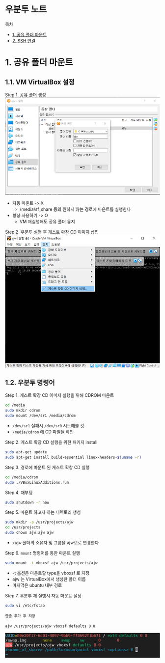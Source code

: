 우분투 노트
=================

목차

- [1. 공유 폴더 마운트](#1-공유-폴더-마운트)
- [2. SSH 연결](#)

# 1. 공유 폴더 마운트

## 1.1. VM VirtualBox 설정

Step 1. 공유 폴더 생성
![sf_mount_1](./Figures/sf_mount_1.png)
- 자동 마운트 -> X 
    - /media/sf_share 등의 원하지 않는 경로에 마운트를 실행한다
- 항상 사용하기 -> O
    - VM 재실행해도 공유 폴더 유지

Step 2. 우분투 실행 후 게스트 확장 CD 이미지 삽입
![sf_mount_2](./Figures/sf_mount_2.png)

## 1.2. 우분투 명령어

Step 1. 게스트 확장 CD 이미지 실행을 위해 CDROM 마운트
```bash
cd /media
sudo mkdir cdrom
sudo mount /dev/sr1 /media/cdrom
```
- `/dev/sr1` 실패시 `/dev/sr0` 시도해볼 것
- `/media/cdrom` 에 CD 파일들 확인

Step 2. 게스트 확장 CD 실행을 위한 패키지 install
```bash
sudo apt-get update
sudo apt-get install build-essential linux-headers-$(uname -r)
```

Step 3. 경로에 마운트 된 게스트 확창 CD 실행
```bash
cd /media/cdrom
sudo ./VBoxLinuxAdditions.run 
```

Step 4. 재부팅
```bash
sudo shutdown -r now
```

Step 5. 마운트 하고자 하는 디렉토리 생성
```bash
sudo mkdir -p /usr/projects/ajw
cd /usr/projects
sudo chown ajw:ajw ajw
```
- `/ajw` 폴더의 소유자 및 그룹을 ajw으로 변경한다

Step 6. `mount` 명령어를 통한 마운트 실행
```bash
sudo mount -t vboxsf ajw /usr/projects/ajw
```
- -t 옵션은 마운트할 type을 vboxsf 로 지정
- ajw 는 VirtualBox에서 생성한 폴더 이름
- 마지막은 ubuntu 내부 경로

Step 7. 우분투 재 실행시 자동 마운트 설정
```bash
sudo vi /etc/fstab

한줄 추가 후 저장

ajw /usr/projects/ajw vboxsf defaults 0 0
```
![sf_mount_3](./Figures/sf_mount_3.png)